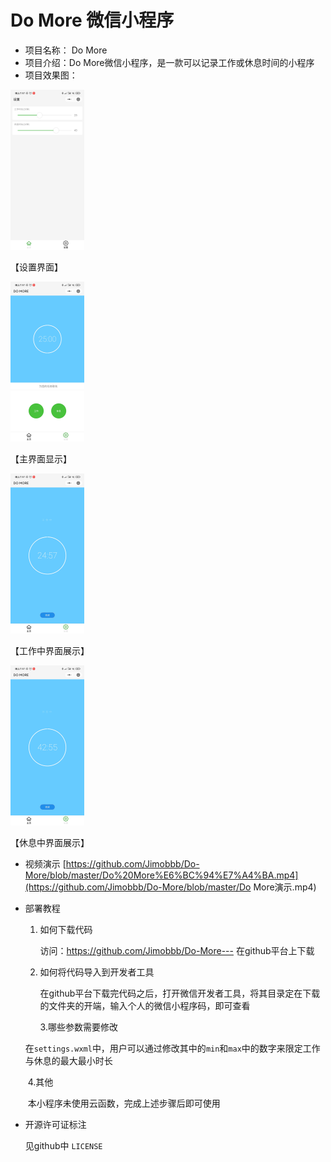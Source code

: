 # Do More 微信小程序

- 项目名称： Do More
- 项目介绍：Do More微信小程序，是一款可以记录工作或休息时间的小程序
- 项目效果图：

<img src="https://github.com/Jimobbb/Do-More/blob/master/imageShow/%E8%AE%BE%E7%BD%AE.jpg" alt="image-20200911202650867" style="zoom:25%;" />

【设置界面】

<img src="https://github.com/Jimobbb/Do-More/blob/master/imageShow/%E4%B8%BB%E9%A1%B5.jpg" alt="image-20200911202837455" style="zoom:25%;" />

【主界面显示】

<img src="https://github.com/Jimobbb/Do-More/blob/master/imageShow/%E5%B7%A5%E4%BD%9C.jpg" alt="image-20200911202734577" style="zoom:25%;" />

【工作中界面展示】

<img src="https://github.com/Jimobbb/Do-More/blob/master/imageShow/%E4%BC%91%E6%81%AF.jpg" alt="image-20200911202755472" style="zoom:25%;" />

【休息中界面展示】

- 视频演示
[https://github.com/Jimobbb/Do-More/blob/master/Do%20More%E6%BC%94%E7%A4%BA.mp4](https://github.com/Jimobbb/Do-More/blob/master/Do More演示.mp4)




- 部署教程

  1. 如何下载代码

     访问：https://github.com/Jimobbb/Do-More--- 在github平台上下载

  2. 如何将代码导入到开发者工具

     在github平台下载完代码之后，打开微信开发者工具，将其目录定在下载的文件夹的开端，输入个人的微信小程序码，即可查看

     3.哪些参数需要修改

  ​		在`settings.wxml`中，用户可以通过修改其中的`min`和`max`中的数字来限定工作与休息的最大最小时长

  ​	4.其他

  ​		本小程序未使用云函数，完成上述步骤后即可使用

   

- 开源许可证标注

  见github中 `LICENSE`
